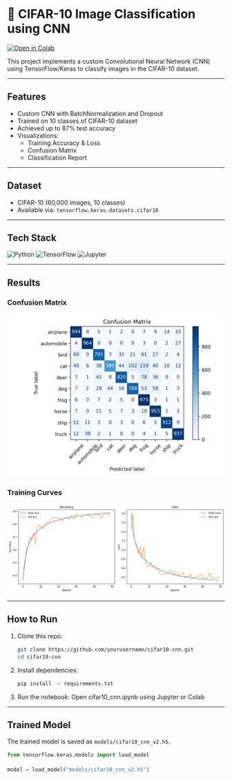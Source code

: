 # 🧠 CIFAR-10 Image Classification using CNN

[![Open in Colab](https://colab.research.google.com/assets/colab-badge.svg)](https://colab.research.google.com/github/ncqxm/cifar10-cnn/blob/main/CIFAR_10_cnn.ipynb)

This project implements a custom Convolutional Neural Network (CNN) using TensorFlow/Keras to classify images in the CIFAR-10 dataset.

---

## Features

- Custom CNN with BatchNormalization and Dropout
- Trained on 10 classes of CIFAR-10 dataset
- Achieved up to 87% test accuracy
- Visualizations:
  - Training Accuracy & Loss
  - Confusion Matrix
  - Classification Report


---

## **Dataset**

- CIFAR-10 (60,000 images, 10 classes)
- Available via: `tensorflow.keras.datasets.cifar10`

---

## Tech Stack

![Python](https://img.shields.io/badge/Python-3.x-blue)
![TensorFlow](https://img.shields.io/badge/TensorFlow-2.x-orange)
![Jupyter](https://img.shields.io/badge/Jupyter-Notebook-informational)

---
## Results

### Confusion Matrix  
![Confusion Matrix](images/confusion_matrix.png)

### Training Curves  
![Training Metrics](images/training_metrics.png)

---

## How to Run

1. Clone this repo:
   ```bash
   git clone https://github.com/yourusername/cifar10-cnn.git
   cd cifar10-cnn
   
2. Install dependencies:
   ```bash
   pip install -r requirements.txt
3. Run the notebook:
   Open cifar10_cnn.ipynb using Jupyter or Colab

---
## Trained Model

The trained model is saved as `models/cifar10_cnn_v2.h5`.

```python
from tensorflow.keras.models import load_model

model = load_model("models/cifar10_cnn_v2.h5")
